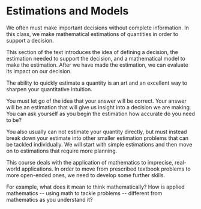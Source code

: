# Estimations and Models

We often must make important decisions without complete information.
In this class, we make mathematical estimations of quantities in order to support a decision.

This section of the text introduces the idea of defining a decision, the estimation needed to support the decision, and a mathematical model to make the estimation.
After we have made the estimation, we can evaluate its impact on our decision.



The ability to quickly estimate a quantity is an art and an excellent way to sharpen your quantitative intuition.

You must let go of the idea that your answer will be correct.
Your answer will be an estimation that will give us insight into a decision we are making.
You can ask yourself as you begin the estimation how accurate do you need to be?

You also usually can not estimate your quantity directly, but must instead break down your estimate into other smaller estimation problems that can be tackled individually.
We will start with simple estimations and then move on to estimations that require more planning.

<!-- Estimates have two frequent purposes. -->
<!-- One is to provide evidence for a claim. -->
<!-- Another is to gain insight into an unfamiliar situation. -->


This course deals with the application of mathematics to imprecise,
real-world applications.  In order to move from prescribed textbook
problems to more open-ended ones, we need to develop some further
skills.

For example, what does it mean to think mathematically?  How is applied
mathematics -- using math to tackle problems --
different from mathematics as you understand it?



